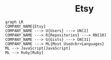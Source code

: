 <h1 align="center">Etsy</h1>

```mermaid
graph LR
COMPANY_NAME{Etsy}
COMPANY_NAME ---> U{Users} ---> UN[2]
COMPANY_NAME ---> R{Repositories} ---> RN[10]
COMPANY_NAME ---> G{Gists} ---> GN[31]
COMPANY_NAME ---> ML{Most Used<br>Languages}
ML --> JavaScript[JavaScript]
ML --> Ruby[Ruby]
```
